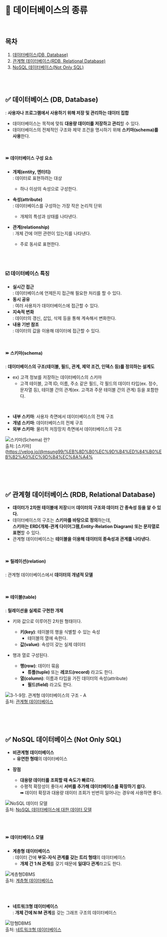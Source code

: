 
# 📌 데이터베이스의 종류

<br/>

## 목차
1. [데이터베이스(DB, Database)](#-데이터베이스-db-database)
2. [관계형 데이터베이스(RDB, Relational Database)](#-관계형-데이터베이스-rdb-relational-database)
3. [NoSQL 데이터베이스(Not Only SQL)](#-nosql-데이터베이스-not-only-sql)

<br/><br/>

## ✅ 데이터베이스 (DB, Database)
: **사용자나 프로그램에서 사용하기 위해 저장 및 관리하는 데이터 집합**
- 데이터베이스는 목적에 맞춰 **대용량 데이터를 저장하고 관리**할 수 있다.
- 데이터베이스의 전체적인 구조와 제약 조건을 명시하기 위해 **스키마(schema)를 사용**한다.

<br/>

#### ⏩ 데이터베이스 구성 요소
- **개체(entity, 엔터티)** <br/>
: 데이터로 표현하려는 대상
  - 하나 이상의 속성으로 구성한다.

- **속성(attribute)** <br/>
: 데이터베이스를 구성하는 가장 작은 논리적 단위
  - 개체의 특성과 상태를 나타낸다.

- **관계(relationship)** <br/>
: 개체 간에 어떤 관련이 있는지를 나타낸다.
  - 주로 동사로 표현한다.

<br/><br/>

### ☑️ 데이터베이스 특징
- **실시간 접근** <br/>
: 데이터베이스에 언제든지 접근해 필요한 처리를 할 수 있다.
- **동시 공유** <br/>
: 여러 사용자가 데이터베이스에 접근할 수 있다.
- **지속적 변화** <br/>
: 데이터의 갱신, 삽입, 삭제 등을 통해 계속해서 변화한다.
- **내용 기반 참조** <br/>
: 데이터의 값을 이용해 데이터에 접근할 수 있다.

<br/>

#### ⏩ 스키마(schema) <br/>
: **데이터베이스의 구조(테이블, 필드, 관계, 제약 조건, 인덱스 등)를 정의하는 설계도**
- ex) 고객 정보를 저장하는 데이터베이스의 스키마
   - 고객 테이블, 고객 ID, 이름, 주소 같은 필드, 각 필드의 데이터 타입(ex. 정수, 문자열 등), 테이블 간의 관계(ex. 고객과 주문 테이블 간의 관계) 등을 포함한다.

<br/>

- **내부 스키마**: 사용자 측면에서 데이터베이스의 전체 구조
- **개념 스키마**: 데이터베이스의 전체 구조
- **외부 스키마**: 물리적 저장장치 측면에서 데이터베이스의 구조

![스키마(Schema) 란?](https://velog.velcdn.com/images/msung99/post/0fb48af0-9016-47ba-9d2b-1ae72261ad47/image.png) <br/>
출처: [스키마](https://velog.io/@msung99/%EB%8D%B0%EC%9D%B4%ED%84%B0%EB%B2%A0%EC%9D%B4%EC%8A%A4%

<br/><br/>
<br/>

## ✅ 관계형 데이터베이스 (RDB, Relational Database)
- **데이터가 2차원 테이블에 저장**되며 **데이터의 구조와 데이터 간 종속성 등을 알 수 있다.**
- 데이터베이스의 구조는 **스키마를 바탕으로 정의**하는데, <br/>
**스키마는 ERD(개체-관계 다이어그램,Entity-Relation Diagram) 또는 문자열로 표현**할 수 있다.
- 관계형 데이터베이스는 **테이블을 이용해 데이터의 종속성과 관계를 나타낸다.**

<br/>

#### ⏩ 릴레이션(relation) <br/>
: 관계형 데이터베이스에서 **데이터의 개념적 모델**

<br/>

#### ⏩ 테이블(table) <br/>
: **릴레이션을 실제로 구현한 개체**
- 키와 값으로 이루어진 2차원 형태이다.
  - **키(key)**: 테이블의 행을 식별할 수 있는 속성
    - 테이블의 열에 속한다.
  - **값(value)**: 속성이 갖는 실제 데이터


- 행과 열로 구성된다. 
  - **행(row)**: 데이터 묶음
    - **튜플(tuple)** 또는 **레코드(record)** 라고도 한다. 
  - **열(column)**: 이름과 타입을 가진 데이터의 속성(attribute)
    - **필드(field)** 라고도 한다.

![3-1-9장. 관계형 데이터베이스의 구조 - A](https://blog.kakaocdn.net/dn/c7ZEUi/btqImdYr1VY/SfSHKwj0H3zJKFAHGNoDz1/img.png) <br/>
출처: [관계형 데이터베이스](https://lipcoder.tistory.com/332#google_vignette)

<br/><br/>
<br/>

## ✅ NoSQL 데이터베이스 (Not Only SQL)
- **비관계형 데이터베이스** <br/>
= **유연한 형태**의 데이터베이스


- **장점**
  - **대용량 데이터를 조회할 때 속도가 빠르다.** 
  - 수평적 확장성이 좋아서 **서버를 추가해 데이터베이스를 확장하기 쉽다.** <br/>
➡︎ 데이터 확장과 대용량 데이터 조회가 빈번히 일어나는 경우에 사용하면 좋다.

![NoSQL 데이터 모델](https://learn.microsoft.com/ko-kr/dotnet/architecture/cloud-native/media/types-of-nosql-datastores.png) <br/>
출처: [NoSQL 데이터베이스에 대한 데이터 모델](https://learn.microsoft.com/ko-kr/dotnet/architecture/cloud-native/relational-vs-nosql-data)

<br/><br/>

#### ⏩ 데이터베이스 모델

- **계층형 데이터베이스** <br/>
: 데이터 간에 **부모-자식 관계를 갖는 트리 형태**의 데이터베이스 
  - **개체 간 1:N 관계**를 갖기 때문에 **일대다 관계**라고도 한다.

![계층형DBMS](http://hongong.hanbit.co.kr/wp-content/uploads/2021/11/%EA%B3%84%EC%B8%B5%ED%98%95DBMS.png) <br/>
출처: [계층형 데이터베이스](https://hongong.hanbit.co.kr/%EB%8D%B0%EC%9D%B4%ED%84%B0%EB%B2%A0%EC%9D%B4%EC%8A%A4-%EC%9D%B4%ED%95%B4%ED%95%98%EA%B8%B0-databasedb-dbms-sql%EC%9D%98-%EA%B0%9C%EB%85%90/)

<br/><br/>

- **네트워크형 데이터베이스** <br/>
: **개체 간에 N:M 관계**를 갖는 그래프 구조의 데이터베이스

![망형DBMS](http://hongong.hanbit.co.kr/wp-content/uploads/2021/11/%EB%A7%9D%ED%98%95DBMS.png) <br/>
출처: [네트워크형 데이터베이스](https://hongong.hanbit.co.kr/%EB%8D%B0%EC%9D%B4%ED%84%B0%EB%B2%A0%EC%9D%B4%EC%8A%A4-%EC%9D%B4%ED%95%B4%ED%95%98%EA%B8%B0-databasedb-dbms-sql%EC%9D%98-%EA%B0%9C%EB%85%90/)

<br/><br/>
